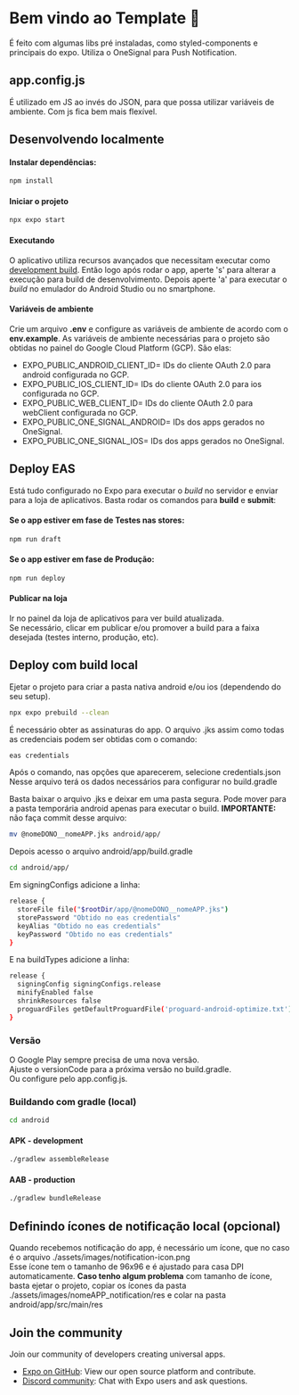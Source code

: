 # Bem vindo ao Template 👋

É feito com algumas libs pré instaladas, como styled-components e principais do expo.
Utiliza o OneSignal para Push Notification.

## app.config.js

É utilizado em JS ao invés do JSON, para que possa utilizar variáveis de ambiente. Com js fica bem mais flexível.

## Desenvolvendo localmente

#### Instalar dependências:

```bash
npm install
```

#### Iniciar o projeto

```bash
npx expo start
```

#### Executando

O aplicativo utiliza recursos avançados que necessitam executar como [development build](https://docs.expo.dev/develop/development-builds/introduction/).
Então logo após rodar o app, aperte 's' para alterar a execução para build de desenvolvimento.
Depois aperte 'a' para executar o _build_ no emulador do Android Studio ou no smartphone.

#### Variáveis de ambiente

Crie um arquivo **.env** e configure as variáveis de ambiente de acordo com o **env.example**.
As variáveis de ambiente necessárias para o projeto são obtidas no painel do Google Cloud Platform (GCP). São elas:

- EXPO_PUBLIC_ANDROID_CLIENT_ID= IDs do cliente OAuth 2.0 para android configurada no GCP.
- EXPO_PUBLIC_IOS_CLIENT_ID= IDs do cliente OAuth 2.0 para ios configurada no GCP.
- EXPO_PUBLIC_WEB_CLIENT_ID= IDs do cliente OAuth 2.0 para webClient configurada no GCP.
- EXPO_PUBLIC_ONE_SIGNAL_ANDROID= IDs dos apps gerados no OneSignal.
- EXPO_PUBLIC_ONE_SIGNAL_IOS= IDs dos apps gerados no OneSignal.

## Deploy EAS

Está tudo configurado no Expo para executar o _build_ no servidor e enviar para a loja de aplicativos. Basta rodar os comandos para **build** e **submit**:

#### Se o app estiver em fase de Testes nas stores:

```bash
npm run draft
```

#### Se o app estiver em fase de Produção:

```bash
npm run deploy
```

#### Publicar na loja

Ir no painel da loja de aplicativos para ver build atualizada.  
Se necessário, clicar em publicar e/ou promover a build para a faixa desejada (testes interno, produção, etc).

## Deploy com build local

Ejetar o projeto para criar a pasta nativa android e/ou ios (dependendo do seu setup).

```bash
npx expo prebuild --clean
```

É necessário obter as assinaturas do app. O arquivo .jks assim como todas as credenciais podem ser obtidas com o comando:

```bash
eas credentials
```

Após o comando, nas opções que aparecerem, selecione credentials.json  
Nesse arquivo terá os dados necessários para configurar no build.gradle

Basta baixar o arquivo .jks e deixar em uma pasta segura. Pode mover para a pasta temporária android apenas para executar o build.
**IMPORTANTE:** não faça commit desse arquivo:

```bash
mv @nomeDONO__nomeAPP.jks android/app/
```

Depois acesso o arquivo android/app/build.gradle

```bash
cd android/app/
```

Em signingConfigs adicione a linha:

```bash
release {
  storeFile file("$rootDir/app/@nomeDONO__nomeAPP.jks")
  storePassword "Obtido no eas credentials"
  keyAlias "Obtido no eas credentials"
  keyPassword "Obtido no eas credentials"
}
```

E na buildTypes adicione a linha:

```bash
release {
  signingConfig signingConfigs.release
  minifyEnabled false
  shrinkResources false
  proguardFiles getDefaultProguardFile('proguard-android-optimize.txt'), 'proguard-rules.pro'
}
```

### Versão

O Google Play sempre precisa de uma nova versão.  
Ajuste o versionCode para a próxima versão no build.gradle.  
Ou configure pelo app.config.js.

### Buildando com gradle (local)

```bash
cd android
```

#### APK - development

```bash
./gradlew assembleRelease
```

#### AAB - production

```bash
./gradlew bundleRelease
```

## Definindo ícones de notificação local (opcional)

Quando recebemos notificação do app, é necessário um ícone, que no caso é o arquivo ./assets/images/notification-icon.png  
Esse ícone tem o tamanho de 96x96 e é ajustado para casa DPI automaticamente.
**Caso tenho algum problema** com tamanho de ícone, basta ejetar o projeto, copiar os ícones da pasta ./assets/images/nomeAPP_notification/res
e colar na pasta android/app/src/main/res

## Join the community

Join our community of developers creating universal apps.

- [Expo on GitHub](https://github.com/expo/expo): View our open source platform and contribute.
- [Discord community](https://chat.expo.dev): Chat with Expo users and ask questions.

